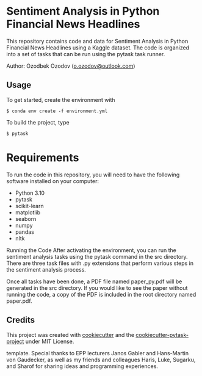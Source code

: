 # Sentiment Analysis in Python Financial News Headlines
This repository contains code and data for Sentiment Analysis in Python Financial News Headlines using a Kaggle dataset. The code is organized into a set of tasks that can be run using the pytask task runner.

Author: Ozodbek Ozodov (o.ozodov@outlook.com)
## Usage

To get started, create the environment with

```console
$ conda env create -f environment.yml

```

To build the project, type

```console
$ pytask
```
# Requirements
To run the code in this repository, you will need to have the following software installed on your computer:

- Python 3.10
- pytask
- scikit-learn
- matplotlib
- seaborn
- numpy
- pandas
- nltk

Running the Code
After activating the environment, you can run the sentiment analysis tasks using the pytask command in the src directory. There are three task files with .py extensions that perform various steps in the sentiment analysis process.

Once all tasks have been done, a PDF file named paper_py.pdf will be generated in the src directory. If you would like to see the paper without running the code, a copy of the PDF is included in the root directory named paper.pdf.


## Credits

This project was created with [cookiecutter](https://github.com/audreyr/cookiecutter)
and the
[cookiecutter-pytask-project](https://github.com/pytask-dev/cookiecutter-pytask-project) under MIT License.

template.  Special thanks to EPP lecturers Janos Gabler and Hans-Martin von Gaudecker, as well as my friends and colleagues Haris, Luke, Sugarku, and Sharof for sharing ideas and programming experiences.
